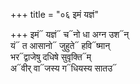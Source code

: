 +++
title = "०६ इमं यज्ञं"

+++
इमं᳓ यज्ञं᳓ च᳓नो धा अग्न उश᳓न्  
यं᳓ त आसानो᳓ जुहुते᳓ हवि᳓ष्मान्  
भर᳓द्वाजेषु दधिषे सुवृक्ति᳓म्  
अ᳓वीर् वा᳓जस्य ग᳓धियस्य सातउ᳓